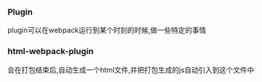 ### Plugin
plugin可以在webpack运行到某个时刻的时候,做一些特定的事情

### html-webpack-plugin
会在打包结束后,自动生成一个html文件,并把打包生成的js自动引入到这个文件中